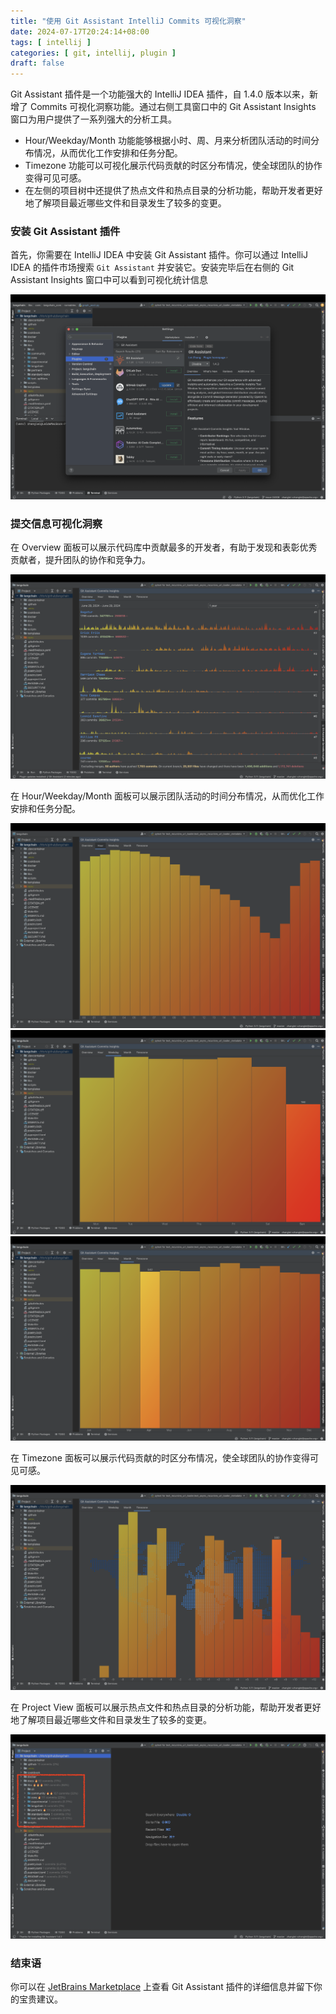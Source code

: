 ```yaml
---
title: "使用 Git Assistant IntelliJ Commits 可视化洞察"
date: 2024-07-17T20:24:14+08:00
tags: [ intellij ]
categories: [ git, intellij, plugin ]
draft: false
---
```


Git Assistant 插件是一个功能强大的 IntelliJ IDEA 插件，自 1.4.0 版本以来，新增了 Commits 可视化洞察功能。通过右侧工具窗口中的
Git Assistant Insights 窗口为用户提供了一系列强大的分析工具。

- Hour/Weekday/Month 功能能够根据小时、周、月来分析团队活动的时间分布情况，从而优化工作安排和任务分配。
- Timezone 功能可以可视化展示代码贡献的时区分布情况，使全球团队的协作变得可见可感。
- 在左侧的项目树中还提供了热点文件和热点目录的分析功能，帮助开发者更好地了解项目最近哪些文件和目录发生了较多的变更。

### 安装 Git Assistant 插件

首先，你需要在 IntelliJ IDEA 中安装 Git Assistant 插件。你可以通过 IntelliJ IDEA 的插件市场搜索 `Git Assistant`
并安装它。安装完毕后在右侧的 Git Assistant Insights 窗口中可以看到可视化统计信息

![screenshot-plugins-marketplace](/images/posts/git-assistant-intellij-plugin/screenshot-plugins-marketplace.png)

### 提交信息可视化洞察

在 Overview 面板可以展示代码库中贡献最多的开发者，有助于发现和表彰优秀贡献者，提升团队的协作和竞争力。

![screenshot-commits-contributor.png](/images/posts/git-assistant-intellij-plugin/screenshot-commits-contributor.png)

在 Hour/Weekday/Month 面板可以展示团队活动的时间分布情况，从而优化工作安排和任务分配。

![screenshot-commits-hour.png](/images/posts/git-assistant-intellij-plugin/screenshot-commits-hour.png)
![screenshot-commits-weekday.png](/images/posts/git-assistant-intellij-plugin/screenshot-commits-weekday.png)
![screenshot-commits-month.png](/images/posts/git-assistant-intellij-plugin/screenshot-commits-month.png)

在 Timezone 面板可以展示代码贡献的时区分布情况，使全球团队的协作变得可见可感。

![screenshot-commits-timezone.png](/images/posts/git-assistant-intellij-plugin/screenshot-commits-timezone.png)

在 Project View 面板可以展示热点文件和热点目录的分析功能，帮助开发者更好地了解项目最近哪些文件和目录发生了较多的变更。

![screenshot-commits-projectview.png](/images/posts/git-assistant-intellij-plugin/screenshot-commits-projectview.png)

### 结束语

你可以在 [JetBrains Marketplace](https://plugins.jetbrains.com/plugin/14896-git-assistant) 上查看 Git Assistant 插件的详细信息并留下你的宝贵建议。